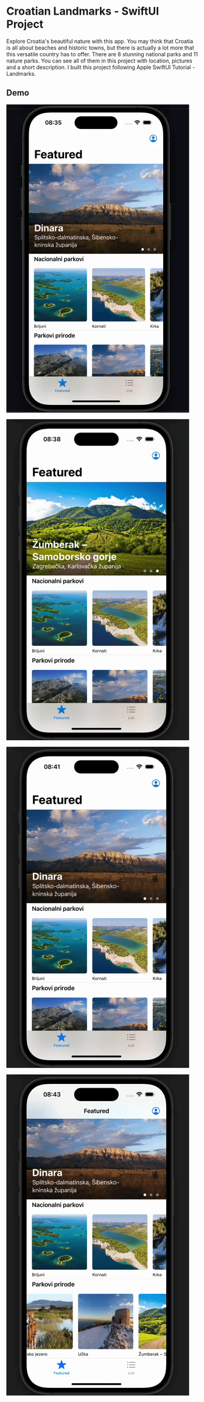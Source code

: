 
# Croatian Landmarks - SwiftUI Project


Explore Croatia's beautiful nature with this app. You may think that Croatia is all about beaches and historic towns, but there is actually a lot more that this versatile country has to offer. There are 8 stunning national parks and 11 nature parks. You can see all of them in this project with location, pictures and a short description.
I built this project following Apple SwiftUI Tutorial - Landmarks. 


## Demo

![App Screenshot](https://github.com/MartinKusek/CroatiaLandmarks/blob/main/Gifs/feature.gif)

![App Screenshot](https://github.com/MartinKusek/CroatiaLandmarks/blob/main/Gifs/scrollview.gif)

![App Screenshot](https://github.com/MartinKusek/CroatiaLandmarks/blob/main/Gifs/list.gif)

![App Screenshot](https://github.com/MartinKusek/CroatiaLandmarks/blob/main/Gifs/detail.gif)
